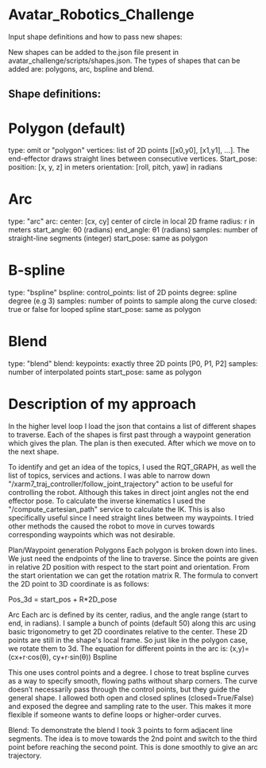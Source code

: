 # Avatar_Robotics_Challenge

Input shape definitions and how to pass new shapes:

New shapes can be added to the.json file present in avatar_challenge/scripts/shapes.json.
The types of shapes that can be added are: polygons, arc, bspline and blend.

## Shape definitions:
# Polygon (default)
type: omit or "polygon"
vertices: list of 2D points [[x0,y0], [x1,y1], ...]. The end-effector draws straight lines between consecutive vertices.
Start_pose:
position: [x, y, z] in meters
orientation: [roll, pitch, yaw] in radians

# Arc
type: "arc"
arc:
center: [cx, cy] center of circle in local 2D frame
radius: r in meters
start_angle: θ0 (radians)
end_angle: θ1 (radians)
samples: number of straight-line segments (integer)
start_pose: same as polygon

# B-spline
type: "bspline"
bspline:
control_points: list of 2D points
degree: spline degree (e.g 3)
samples: number of points to sample along the curve
closed: true or false for looped spline
start_pose: same as polygon

# Blend
type: "blend"
blend:
keypoints: exactly three 2D points [P0, P1, P2]
samples: number of interpolated points
start_pose: same as polygon


# Description of my approach

In the higher level loop I load the json that contains a list of different shapes to traverse. Each of the shapes is first past through a waypoint generation which gives the plan. The plan is then executed. After which we move on to the next shape. 

To identify and get an idea of the topics, I used the RQT_GRAPH, as well the list of topics, services and actions. I was able to narrow down "/xarm7_traj_controller/follow_joint_trajectory" action to be useful for controlling the robot. Although this takes in direct joint angles not the end effector pose. To calculate the inverse kinematics I used the "/compute_cartesian_path" service to calculate the IK. This is also specifically useful since I need straight lines between my waypoints. I tried other methods the caused the robot to move in curves towards corresponding waypoints which was not desirable.


Plan/Waypoint generation
Polygons
Each polygon is broken down into lines. We just need the endpoints of the line to traverse. Since the points are given in relative 2D position with respect to the start point and orientation. From the start orientation we can get the rotation matrix R. The formula to convert the 2D point to 3D coordinate is as follows:

Pos_3d = start_pos + R*2D_pose

Arc
Each arc is defined by its center, radius, and the angle range (start to end, in radians). I sample a bunch of points (default 50) along this arc using basic trigonometry to get 2D coordinates relative to the center.
These 2D points are still in the shape's local frame. So just like in the polygon case, we rotate them to 3d. The equation for different points in the arc is:
(x,y)=(cx+r⋅cos(θ), cy+r⋅sin(θ))
Bspline


This one uses control points and a degree. I chose to treat bspline curves as a way to specify smooth, flowing paths without sharp corners. The curve doesn’t necessarily pass through the control points, but they guide the general shape.
I allowed both open and closed splines (closed=True/False) and exposed the degree and sampling rate to the user. This makes it more flexible if someone wants to define loops or higher-order curves.


Blend:
To demonstrate the blend I took 3 points to form adjacent line segments. The idea is to move towards the 2nd point and switch to the third point before reaching the second point. This is done smoothly to give an arc trajectory. 

